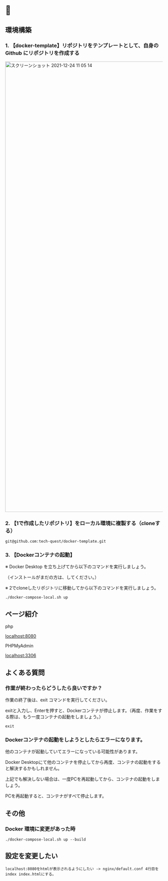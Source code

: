 # 🐳

## 環境構築

### 1. 【docker-template】リポジトリをテンプレートとして、自身の Github にリポジトリを作成する

<img width="1440" alt="スクリーンショット 2021-12-24 11 05 14" src="https://user-images.githubusercontent.com/63081802/147306983-b09827a5-cdbd-4061-a1c3-390496b266a8.png">

### 2. 【1で作成したリポジトリ】をローカル環境に複製する（cloneする）

```
git@github.com:tech-quest/docker-template.git
```

### 3. 【Dockerコンテナの起動】

※ Docker Desktop を立ち上げてから以下のコマンドを実行しましょう。

（インストールがまだの方は、してください。）

※ 2でcloneしたリポジトリに移動してから以下のコマンドを実行しましょう。

```
./docker-compose-local.sh up
```

## ページ紹介

php

[localhost:8080](http://localhost:8080)

PHPMyAdmin

[localhost:3306](http://localhost:3306)

## よくある質問

### 作業が終わったらどうしたら良いですか？

作業の終了後は、exit コマンドを実行してください。

exitと入力し、Enterを押すと、Dockerコンテナが停止します。（再度、作業をする際は、もう一度コンテナの起動をしましょう。）

```
exit
```

### Dockerコンテナの起動をしようとしたらエラーになります。

他のコンテナが起動していてエラーになっている可能性があります。

Docker Desktopにて他のコンテナを停止してから再度、コンテナの起動をすると解決するかもしれません。


上記でも解決しない場合は、一度PCを再起動してから、コンテナの起動をしましょう。

PCを再起動すると、コンテナがすべて停止します。

## その他

### Docker 環境に変更があった時

```
./docker-compose-local.sh up --build
```

## 設定を変更したい

```
localhost:8080をhtmlが表示されるようにしたい -> nginx/default.conf 4行目を index index.htmlにする。
```
